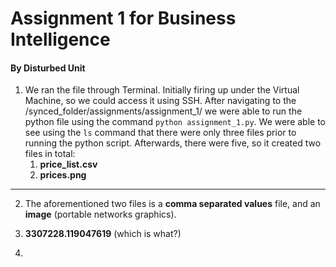 # Assignment 1 for Business Intelligence
#### By Disturbed Unit

1. We ran the file through Terminal. Initially firing up under the Virtual Machine, so we could access it using SSH.
  After navigating to the /synced_folder/assignments/assignment_1/ we were able to run the python file using the command
  `python assignment_1.py`.
  We were able to see using the `ls` command that there were only three files prior to running the python script. Afterwards,
  there were five, so it created two files in total:
    1. **price_list.csv**
    1. **prices.png**
    
---
    
2. The aforementioned two files is a **comma separated values** file, and an **image** (portable networks graphics).

3. **3307228.119047619** (which is what?)

4. 
